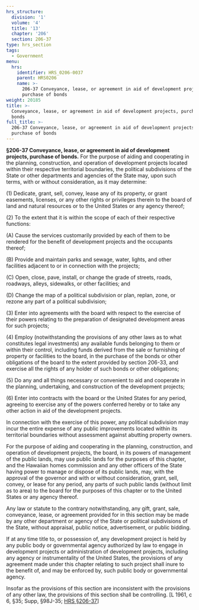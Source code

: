 ```yaml
---
hrs_structure:
  division: '1'
  volume: '4'
  title: '13'
  chapter: '206'
  section: 206-37
type: hrs_section
tags:
  - Government
menu:
  hrs:
    identifier: HRS_0206-0037
    parent: HRS0206
    name: >-
      206-37 Conveyance, lease, or agreement in aid of development projects,
      purchase of bonds
weight: 20185
title: >-
  Conveyance, lease, or agreement in aid of development projects, purchase of
  bonds
full_title: >-
  206-37 Conveyance, lease, or agreement in aid of development projects,
  purchase of bonds
---
```

**§206-37 Conveyance, lease, or agreement in aid of development projects, purchase of bonds.** For the purpose of aiding and cooperating in the planning, construction, and operation of development projects located within their respective territorial boundaries, the political subdivisions of the State or other departments and agencies of the State may, upon such terms, with or without consideration, as it may determine:

(1) Dedicate, grant, sell, convey, lease any of its property, or grant easements, licenses, or any other rights or privileges therein to the board of land and natural resources or to the United States or any agency thereof;

(2) To the extent that it is within the scope of each of their respective functions:

(A) Cause the services customarily provided by each of them to be rendered for the benefit of development projects and the occupants thereof;

(B) Provide and maintain parks and sewage, water, lights, and other facilities adjacent to or in connection with the projects;

(C) Open, close, pave, install, or change the grade of streets, roads, roadways, alleys, sidewalks, or other facilities; and

(D) Change the map of a political subdivision or plan, replan, zone, or rezone any part of a political subdivision;

(3) Enter into agreements with the board with respect to the exercise of their powers relating to the preparation of designated development areas for such projects;

(4) Employ (notwithstanding the provisions of any other laws as to what constitutes legal investments) any available funds belonging to them or within their control, including funds derived from the sale or furnishing of property or facilities to the board, in the purchase of the bonds or other obligations of the board to the extent provided by section 206-33, and exercise all the rights of any holder of such bonds or other obligations;

(5) Do any and all things necessary or convenient to aid and cooperate in the planning, undertaking, and construction of the development projects;

(6) Enter into contracts with the board or the United States for any period, agreeing to exercise any of the powers conferred hereby or to take any other action in aid of the development projects.

In connection with the exercise of this power, any political subdivision may incur the entire expense of any public improvements located within its territorial boundaries without assessment against abutting property owners.

For the purpose of aiding and cooperating in the planning, construction, and operation of development projects, the board, in its powers of management of the public lands, may use public lands for the purposes of this chapter, and the Hawaiian homes commission and any other officers of the State having power to manage or dispose of its public lands, may, with the approval of the governor and with or without consideration, grant, sell, convey, or lease for any period, any parts of such public lands (without limit as to area) to the board for the purposes of this chapter or to the United States or any agency thereof.

Any law or statute to the contrary notwithstanding, any gift, grant, sale, conveyance, lease, or agreement provided for in this section may be made by any other department or agency of the State or political subdivisions of the State, without appraisal, public notice, advertisement, or public bidding.

If at any time title to, or possession of, any development project is held by any public body or governmental agency authorized by law to engage in development projects or administration of development projects, including any agency or instrumentality of the United States, the provisions of any agreement made under this chapter relating to such project shall inure to the benefit of, and may be enforced by, such public body or governmental agency.

Insofar as the provisions of this section are inconsistent with the provisions of any other law, the provisions of this section shall be controlling. [L 1961, c 6, §35; Supp, §98J-35; [HRS §206-37](/title-13/chapter-206/section-206-37/)]